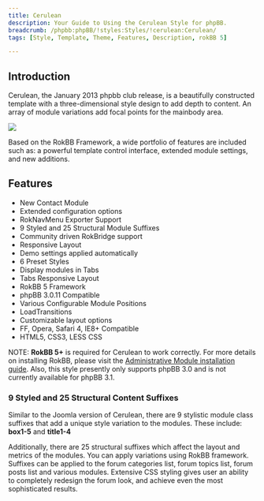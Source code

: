 ```yaml
---
title: Cerulean
description: Your Guide to Using the Cerulean Style for phpBB.
breadcrumb: /phpbb:phpBB/!styles:Styles/!cerulean:Cerulean/
tags: [Style, Template, Theme, Features, Description, rokBB 5]

---
```


Introduction
-----

Cerulean, the January 2013 phpbb club release, is a beautifully constructed template with a three-dimensional style design to add depth to content. An array of module variations add focal points for the mainbody area. 

![][style]

Based on the RokBB Framework, a wide portfolio of features are included such as: a powerful template control interface, extended module settings, and new additions.

Features
-----

* New Contact Module
* Extended configuration options
* RokNavMenu Exporter Support
* 9 Styled and 25 Structural Module Suffixes
* Community driven RokBridge support
* Responsive Layout
* Demo settings applied automatically
* 6 Preset Styles
* Display modules in Tabs
* Tabs Responsive Layout
* RokBB 5 Framework
* phpBB 3.0.11 Compatible
* Various Configurable Module Positions
* LoadTransitions
* Customizable layout options
* FF, Opera, Safari 4, IE8+ Compatible
* HTML5, CSS3, LESS CSS

NOTE: **RokBB 5+** is required for Cerulean to work correctly. For more details on installing RokBB, please visit the [Administrative Module installation guide](../../start/styles.md#installing-administrative-modules). Also, this style presently only supports phpBB 3.0 and is not currently available for phpBB 3.1.




### 9 Styled and 25 Structural Content Suffixes

Similar to the Joomla version of Cerulean, there are 9 stylistic module class suffixes that add a unique style variation to the modules. These include: **box1-5** and **title1-4**

Additionally, there are 25 structural suffixes which affect the layout and metrics of the modules. You can apply variations using RokBB framework. Suffixes can be applied to the forum categories list, forum topics list, forum posts list and various modules. Extensive CSS styling gives user an ability to completely redesign the forum look, and achieve even the most sophisticated results.

[adminguide]: ../../start/styles.md#installing-administrative-modules
[style]: assets/cerulean.jpeg
[rokbridge]: http://www.rockettheme.com/extensions-joomla/rokleacy
